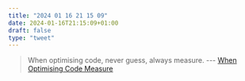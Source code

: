 ```yaml
---
title: "2024 01 16 21 15 09"
date: 2024-01-16T21:15:09+01:00
draft: false
type: "tweet"
---
```

> When optimising code, never guess, always measure. --- [When Optimising Code Measure](https://www.solipsys.co.uk/new/WhenOptimisingCodeMeasure.html)
